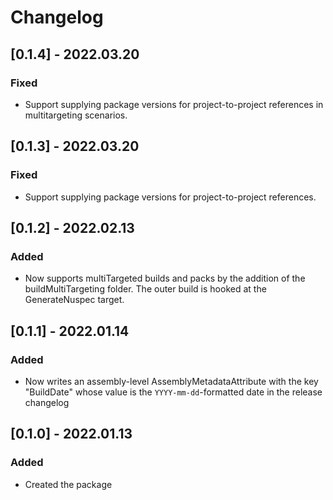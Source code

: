 # Changelog

## [0.1.4] - 2022.03.20

### Fixed

- Support supplying package versions for project-to-project references in multitargeting scenarios.


## [0.1.3] - 2022.03.20

### Fixed

- Support supplying package versions for project-to-project references.

## [0.1.2] - 2022.02.13

### Added

- Now supports multiTargeted builds and packs by the addition of the buildMultiTargeting folder. The outer build is hooked at the GenerateNuspec target.

## [0.1.1] - 2022.01.14

### Added

- Now writes an assembly-level AssemblyMetadataAttribute with the key "BuildDate" whose
value is the `YYYY-mm-dd`-formatted date in the release changelog

## [0.1.0] - 2022.01.13

### Added

- Created the package
